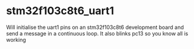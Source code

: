 # stm32f103c8t6_uart1
Will initialise the uart1 pins on an stm32f103c8t6 development board and send a message in a continuous loop. 
It also blinks pc13 so you know all is working
